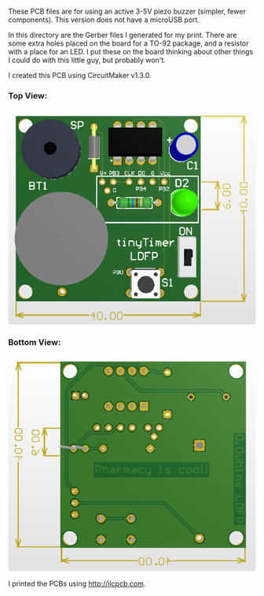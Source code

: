 These PCB files are for using an active 3-5V piezo buzzer (simpler, fewer components). This version does not have a microUSB port.

In this directory are the Gerber files I generated for my print. There are some extra holes placed on the board for a TO-92 package, and a resistor with a place for an LED. I put these on the board thinking about other things I could do with this little guy, but probably won't.

I created this PCB using CircuitMaker v1.3.0. 

### Top View:
<img src="https://github.com/dndubins/ATtiny85/blob/main/LabToy85/pics/PCB_top.png">

### Bottom View:
<img src="https://github.com/dndubins/ATtiny85/blob/main/LabToy85/pics/PCB_bot.png">

I printed the PCBs using http://jlcpcb.com.

